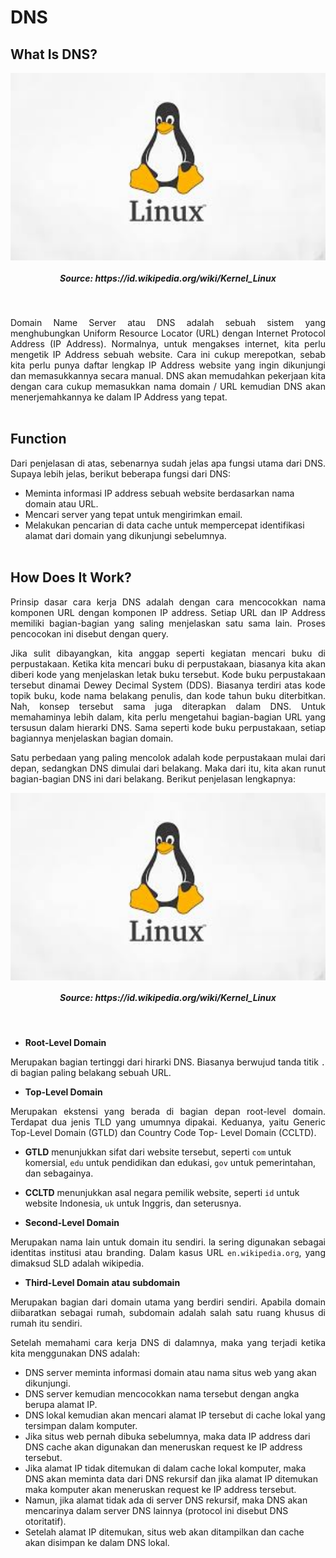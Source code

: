 # DNS
## What Is DNS?
<p align="center">
<img height="300rm" align="center" src="https://github.com/Ouroboros-Tech/modul-pembelajaran/blob/main/image/Linux-Imager.jpeg"> <h5 align="center">Source: https://id.wikipedia.org/wiki/Kernel_Linux</h5><br>

<p align="justify">
Domain Name Server atau DNS adalah sebuah sistem yang menghubungkan Uniform Resource Locator (URL) dengan Internet Protocol Address (IP Address). Normalnya, untuk mengakses internet, kita perlu mengetik IP Address sebuah website. Cara ini cukup merepotkan, sebab kita perlu punya daftar lengkap IP Address website yang ingin dikunjungi dan memasukkannya secara manual. DNS akan memudahkan pekerjaan kita dengan cara cukup memasukkan nama domain / URL kemudian DNS akan menerjemahkannya ke dalam IP Address yang tepat.<br><br>

## Function
<p align="justify">
Dari penjelasan di atas, sebenarnya sudah jelas apa fungsi utama dari DNS. Supaya lebih jelas, berikut beberapa fungsi dari DNS:<br>

- Meminta informasi IP address sebuah website berdasarkan nama domain atau URL.
- Mencari server yang tepat untuk mengirimkan email.
- Melakukan pencarian di data cache untuk mempercepat identifikasi alamat dari domain yang dikunjungi sebelumnya.
<br><br>

## How Does It Work?
<p align="justify">
Prinsip dasar cara kerja DNS adalah dengan cara mencocokkan nama komponen URL dengan komponen IP address. Setiap URL dan IP Address memiliki bagian-bagian yang saling menjelaskan satu sama lain. Proses pencocokan ini disebut dengan query.<br>

<p align="justify">
Jika sulit dibayangkan, kita anggap seperti kegiatan mencari buku di perpustakaan. Ketika kita mencari buku di perpustakaan, biasanya kita akan diberi kode yang menjelaskan letak buku tersebut. Kode buku perpustakaan tersebut dinamai Dewey Decimal System (DDS). Biasanya terdiri atas kode topik buku, kode nama belakang penulis, dan kode tahun buku diterbitkan. Nah, konsep tersebut sama juga diterapkan dalam DNS. Untuk memahaminya lebih dalam, kita perlu mengetahui bagian-bagian URL yang tersusun dalam hierarki DNS. Sama seperti kode buku perpustakaan, setiap bagiannya menjelaskan bagian domain.<br>

<p align="justify">
Satu perbedaan yang paling mencolok adalah kode perpustakaan mulai dari depan, sedangkan DNS dimulai dari belakang. Maka dari itu, kita akan runut bagian-bagian DNS ini dari belakang. Berikut penjelasan lengkapnya:<br>

<p align="center">
<img height="300rm" align="center" src="https://github.com/Ouroboros-Tech/modul-pembelajaran/blob/main/image/Linux-Imager.jpeg"> <h5 align="center">Source: https://id.wikipedia.org/wiki/Kernel_Linux</h5><br>

- <strong>Root-Level Domain</strong> 
<p align="justify">
Merupakan bagian tertinggi dari hirarki DNS. Biasanya berwujud tanda titik <code>.</code> di bagian paling belakang sebuah URL.<br>

- <strong>Top-Level Domain</strong> 
<p align="justify">
Merupakan ekstensi yang berada di bagian depan root-level domain. Terdapat dua jenis TLD yang umumnya dipakai. Keduanya, yaitu Generic Top-Level Domain (GTLD) dan Country Code Top- Level Domain (CCLTD).<br>
  
  - <strong>GTLD</strong> menunjukkan sifat dari website tersebut, seperti <code>com</code> untuk komersial, <code>edu</code> untuk pendidikan dan edukasi, <code>gov</code> untuk pemerintahan, dan sebagainya.
  - <strong>CCLTD</strong> menunjukkan asal negara pemilik website, seperti <code>id</code> untuk website Indonesia, <code>uk</code> untuk Inggris, dan seterusnya.<br>
  
- <strong>Second-Level Domain</strong> 
<p align="justify">
Merupakan nama lain untuk domain itu sendiri. la sering digunakan sebagai identitas institusi atau branding. Dalam kasus URL <code>en.wikipedia.org</code>, yang dimaksud SLD adalah wikipedia.<br>

- <strong>Third-Level Domain atau subdomain</strong> 
<p align="justify">
Merupakan bagian dari domain utama yang berdiri sendiri. Apabila domain diibaratkan sebagai rumah, subdomain adalah salah satu ruang khusus di rumah itu sendiri.<br>

<p align="justify">
Setelah memahami cara kerja DNS di dalamnya, maka yang terjadi ketika kita menggunakan DNS adalah:<br>

- DNS server meminta informasi domain atau nama situs web yang akan dikunjungi.
- DNS server kemudian mencocokkan nama tersebut dengan angka berupa alamat IP.
- DNS lokal kemudian akan mencari alamat IP tersebut di cache lokal yang tersimpan dalam komputer. 
- Jika situs web pernah dibuka sebelumnya, maka data IP address dari DNS cache akan digunakan dan meneruskan request ke IP address tersebut.
- Jika alamat IP tidak ditemukan di dalam cache lokal komputer, maka DNS akan meminta data dari DNS rekursif dan jika alamat IP ditemukan maka komputer akan meneruskan request ke IP address tersebut. 
- Namun, jika alamat tidak ada di server DNS rekursif, maka DNS akan mencarinya dalam server DNS lainnya (protocol ini disebut DNS otoritatif).
- Setelah alamat IP ditemukan, situs web akan ditampilkan dan cache akan disimpan ke dalam DNS lokal.

